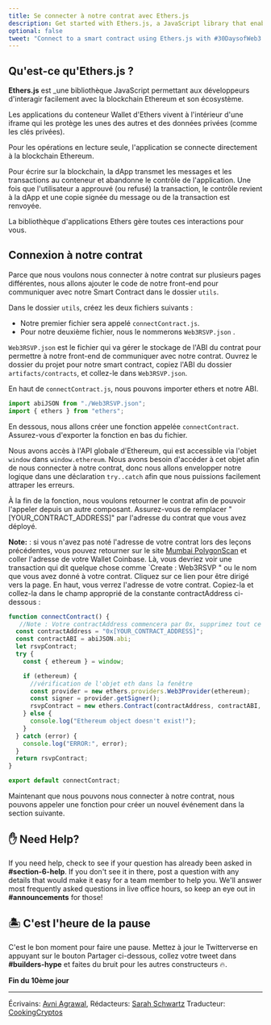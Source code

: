 ```yaml
---
title: Se connecter à notre contrat avec Ethers.js
description: Get started with Ethers.js, a JavaScript library that enables you to interact with Ethereum.
optional: false
tweet: "Connect to a smart contract using Ethers.js with #30DaysofWeb3 @womenbuildweb3 💥"
---
```


## Qu'est-ce qu'Ethers.js ?

**Ethers.js** est _une bibliothèque JavaScript permettant aux développeurs d'interagir facilement avec la blockchain Ethereum et son écosystème.

Les applications du conteneur Wallet d'Ethers vivent à l'intérieur d'une iframe qui les protège les unes des autres et des données privées (comme les clés privées).

Pour les opérations en lecture seule, l'application se connecte directement à la blockchain Ethereum.

Pour écrire sur la blockchain, la dApp transmet les messages et les transactions au conteneur et abandonne le contrôle de l'application. Une fois que l'utilisateur a approuvé (ou refusé) la transaction, le contrôle revient à la dApp et une copie signée du message ou de la transaction est renvoyée.

La bibliothèque d'applications Ethers gère toutes ces interactions pour vous.

## Connexion à notre contrat

Parce que nous voulons nous connecter à notre contrat sur plusieurs pages différentes, nous allons ajouter le code de notre front-end pour communiquer avec notre Smart Contract dans le dossier `utils`.

Dans le dossier `utils`, créez les deux fichiers suivants :

- Notre premier fichier sera appelé `connectContract.js`.
- Pour notre deuxième fichier, nous le nommerons `Web3RSVP.json` .

`Web3RSVP.json` est le fichier qui va gérer le stockage de l'ABI du contrat pour permettre à notre front-end de communiquer avec notre contrat. Ouvrez le dossier du projet pour notre smart contract, copiez l'ABI du dossier `artifacts/contracts`, et collez-le dans `Web3RSVP.json`.

En haut de `connectContract.js`, nous pouvons importer ethers et notre ABI.

```javascript
import abiJSON from "./Web3RSVP.json";
import { ethers } from "ethers";
```

En dessous, nous allons créer une fonction appelée `connectContract`. Assurez-vous d'exporter la fonction en bas du fichier.

Nous avons accès à l'API globale d'Ethereum, qui est accessible via l'objet `window` dans `window.ethereum`. Nous avons besoin d'accéder à cet objet afin de nous connecter à notre contrat, donc nous allons envelopper notre logique dans une déclaration `try..catch` afin que nous puissions facilement attraper les erreurs.

À la fin de la fonction, nous voulons retourner le contrat afin de pouvoir l'appeler depuis un autre composant. Assurez-vous de remplacer "[YOUR_CONTRACT_ADDRESS]" par l'adresse du contrat que vous avez déployé.

**Note:** : si vous n'avez pas noté l'adresse de votre contrat lors des leçons précédentes, vous pouvez retourner sur le site [Mumbai PolygonScan](https://mumbai.polygonscan.com/) et coller l'adresse de votre Wallet Coinbase. Là, vous devriez voir une transaction qui dit quelque chose comme `Create : Web3RSVP " ou le nom que vous avez donné à votre contrat. Cliquez sur ce lien pour être dirigé vers la page. En haut, vous verrez l'adresse de votre contrat. Copiez-la et collez-la dans le champ approprié de la constante contractAddress ci-dessous :

```javascript
function connectContract() {
   //Note : Votre contractAddress commencera par 0x, supprimez tout ce qui se trouve entre les guillemets et collez votre adresse de contrat.
  const contractAddress = "0x[YOUR_CONTRACT_ADDRESS]";
  const contractABI = abiJSON.abi;
  let rsvpContract;
  try {
    const { ethereum } = window;

    if (ethereum) {
      //vérification de l'objet eth dans la fenêtre
      const provider = new ethers.providers.Web3Provider(ethereum);
      const signer = provider.getSigner();
      rsvpContract = new ethers.Contract(contractAddress, contractABI, signer); // création d'une nouvelle connexion au contrat
    } else {
      console.log("Ethereum object doesn't exist!");
    }
  } catch (error) {
    console.log("ERROR:", error);
  }
  return rsvpContract;
}

export default connectContract;
```

Maintenant que nous pouvons nous connecter à notre contrat, nous pouvons appeler une fonction pour créer un nouvel événement dans la section suivante.

## ✋ Need Help?

If you need help, check to see if your question has already been asked in **#section-6-help**. If you don't see it in there, post a question with any details that would make it easy for a team member to help you. We'll answer most frequently asked questions in live office hours, so keep an eye out in **#announcements** for those!

## 🏝 C'est l'heure de la pause

C'est le bon moment pour faire une pause. Mettez à jour le Twitterverse en appuyant sur le bouton Partager ci-dessous, collez votre tweet dans **#builders-hype** et faites du bruit pour les autres constructeurs 🔥.

**Fin du 10ème jour**

---

Écrivains: [Avni Agrawal](https://twitter.com/AvniAgrawal1802),
Rédacteurs: [Sarah Schwartz](https://twitter.com/schwartzswartz)
Traducteur: [CookingCryptos](https://twitter.com/CookingCryptos)
